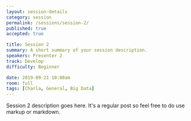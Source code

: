 ```yaml
---
layout: session-details
category: session
permalink: /sessions/session-2/
published: true
accepted: true

title: Session 2
summary: A short summary of your session description.
speakers: Presenter 2
track: Develop
difficulty: Beginner

date: 2019-09-21 10:00am
room: full
tags: [Charla, General, Big Data]
---
```


Session 2 description goes here. It's a regular post so feel free to do use markup or markdown.
